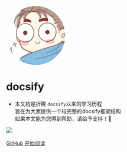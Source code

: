 <img width="160px" style="border-radius: 50%" bor src="style/head_portrait.jpeg">

# **docsify**

- 本文档是折腾 ```docsify```以来的学习历程<br>旨在为大家提供一个较完整的docsify框架结构<br>如果本文能为您得到帮助，请给予支持！:100:

<!-- [![stars](https://badgen.net/github/stars/SuYxh/docsify?color=4ab8a1)](https://github.com/SuYxh/docsify) -->
<!-- [![forks](https://badgen.net/github/forks/SuYxh/docsify?color=4ab8a1)](https://github.com/SuYxh/docsify) -->

![](https://img.shields.io/badge/%E6%91%B8%E9%B1%BC-%E7%A8%8B%E5%BA%8F%E5%91%98-green)

[GitHub](https://github.com/SuYxh/docsify)
[开始阅读](?id=中文文档)
